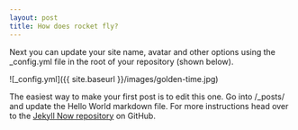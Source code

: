 ```yaml
---
layout: post
title: How does rocket fly?
---
```


Next you can update your site name, avatar and other options using the _config.yml file in the root of your repository (shown below).

![_config.yml]({{ site.baseurl }}/images/golden-time.jpg)

The easiest way to make your first post is to edit this one. Go into /_posts/ and update the Hello World markdown file. For more instructions head over to the [Jekyll Now repository](https://github.com/barryclark/jekyll-now) on GitHub.
